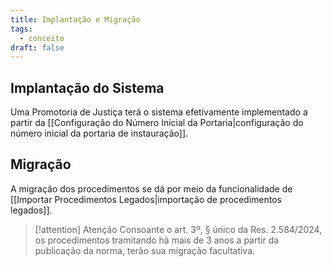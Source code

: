 ```yaml
---
title: Implantação e Migração
tags:
  - conceito
draft: false
---
```

## Implantação do Sistema
Uma Promotoria de Justiça terá o sistema efetivamente implementado a partir da [[Configuração do Número Inicial da Portaria|configuração do número inicial da portaria de instauração]].

## Migração
A migração dos procedimentos se dá por meio da funcionalidade de [[Importar Procedimentos Legados|importação de procedimentos legados]].

>[!attention] Atenção
>Consoante o art. 3º, § único da Res. 2.584/2024, os procedimentos tramitando há mais de 3 anos a partir da publicação da norma, terão sua migração facultativa.